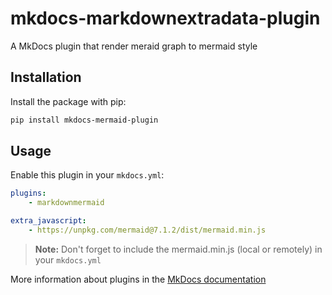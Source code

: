 # mkdocs-markdownextradata-plugin

A MkDocs plugin that render meraid graph to mermaid style


## Installation


Install the package with pip:

```bash
pip install mkdocs-mermaid-plugin
```

## Usage

Enable this plugin in your `mkdocs.yml`:

```yaml
plugins:
    - markdownmermaid

extra_javascript:
    - https://unpkg.com/mermaid@7.1.2/dist/mermaid.min.js
```

> **Note:** Don't forget to include the mermaid.min.js (local or remotely) in your `mkdocs.yml`

More information about plugins in the [MkDocs documentation][mkdocs-plugins]



[mkdocs-plugins]: http://www.mkdocs.org/user-guide/plugins/